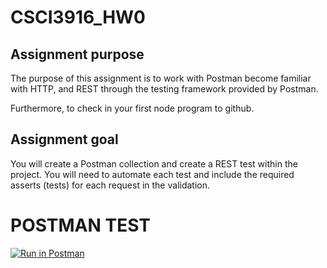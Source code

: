 # CSCI3916_HW0
 
## Assignment purpose
The purpose of this assignment is to work with Postman become familiar with HTTP, and REST through the testing framework provided by Postman.   

Furthermore, to check in your first node program to github. 

## Assignment goal
You will create a Postman collection and create a REST test within the project. You will need to automate each test and include the required asserts (tests) for each request in the validation.    
 
# POSTMAN TEST
[![Run in Postman](https://run.pstmn.io/button.svg)](https://app.getpostman.com/run-collection/deb2a436a1a1bcfea9cb?action=collection%2Fimport#?env%5BCSC3916_HW0_ENV%5D=W3sia2V5IjoiYm9va190aXRsZSIsInZhbHVlIjoiIiwiZW5hYmxlZCI6dHJ1ZSwidHlwZSI6ImFueSJ9LHsia2V5IjoiaWQiLCJ2YWx1ZSI6IiIsImVuYWJsZWQiOnRydWUsInR5cGUiOiJhbnkifV0=)
